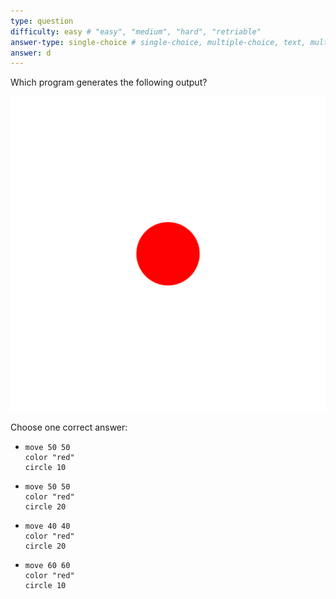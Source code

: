 ```yaml
---
type: question
difficulty: easy # "easy", "medium", "hard", "retriable"
answer-type: single-choice # single-choice, multiple-choice, text, multiple-texts, program
answer: d
---
```


Which program generates the following output?

![question](dot/dot.a.evy.svg)

Choose one correct answer:

- ```evy
  move 50 50
  color "red"
  circle 10
  ```
- ```evy
  move 50 50
  color "red"
  circle 20
  ```
- ```evy
  move 40 40
  color "red"
  circle 20
  ```
- ```evy
  move 60 60
  color "red"
  circle 10
  ```
